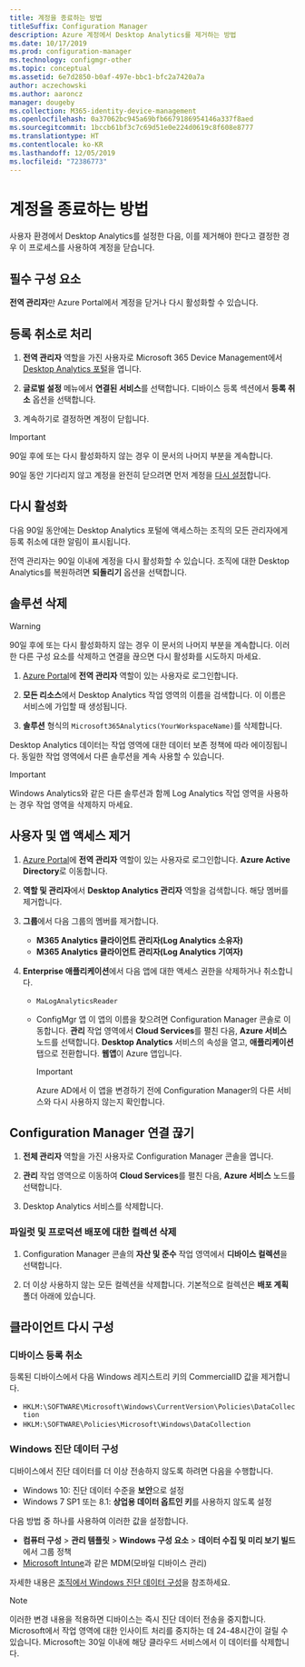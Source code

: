 ```yaml
---
title: 계정을 종료하는 방법
titleSuffix: Configuration Manager
description: Azure 계정에서 Desktop Analytics를 제거하는 방법
ms.date: 10/17/2019
ms.prod: configuration-manager
ms.technology: configmgr-other
ms.topic: conceptual
ms.assetid: 6e7d2850-b0af-497e-bbc1-bfc2a7420a7a
author: aczechowski
ms.author: aaroncz
manager: dougeby
ms.collection: M365-identity-device-management
ms.openlocfilehash: 0a37062bc945a69bfb6679186954146a337f8aed
ms.sourcegitcommit: 1bccb61bf3c7c69d51e0e224d0619c8f608e8777
ms.translationtype: HT
ms.contentlocale: ko-KR
ms.lasthandoff: 12/05/2019
ms.locfileid: "72386773"
---
```

# <a name="how-to-close-your-account"></a>계정을 종료하는 방법

사용자 환경에서 Desktop Analytics를 설정한 다음, 이를 제거해야 한다고 결정한 경우 이 프로세스를 사용하여 계정을 닫습니다.

## <a name="prerequisites"></a>필수 구성 요소

**전역 관리자**만 Azure Portal에서 계정을 닫거나 다시 활성화할 수 있습니다.

## <a name="process-to-offboard"></a>등록 취소로 처리

1. **전역 관리자** 역할을 가진 사용자로 Microsoft 365 Device Management에서 [Desktop Analytics 포털](https://aka.ms/desktopanalytics)을 엽니다.

1. **글로벌 설정** 메뉴에서 **연결된 서비스**를 선택합니다. 디바이스 등록 섹션에서 **등록 취소** 옵션을 선택합니다.

1. 계속하기로 결정하면 계정이 닫힙니다.

> [!Important]
> 90일 후에 또는 다시 활성화하지 않는 경우 이 문서의 나머지 부분을 계속합니다.
>
> 90일 동안 기다리지 않고 계정을 완전히 닫으려면 먼저 계정을 [다시 설정](/sccm/desktop-analytics/account-reset)합니다.

## <a name="reactivate"></a>다시 활성화

다음 90일 동안에는 Desktop Analytics 포털에 액세스하는 조직의 모든 관리자에게 등록 취소에 대한 알림이 표시됩니다.

전역 관리자는 90일 이내에 계정을 다시 활성화할 수 있습니다. 조직에 대한 Desktop Analytics를 복원하려면 **되돌리기** 옵션을 선택합니다.

## <a name="delete-the-solution"></a>솔루션 삭제

> [!Warning]
> 90일 후에 또는 다시 활성화하지 않는 경우 이 문서의 나머지 부분을 계속합니다. 이러한 다른 구성 요소를 삭제하고 연결을 끊으면 다시 활성화를 시도하지 마세요.

1. [Azure Portal](https://portal.azure.com)에 **전역 관리자** 역할이 있는 사용자로 로그인합니다.

1. **모든 리소스**에서 Desktop Analytics 작업 영역의 이름을 검색합니다. 이 이름은 서비스에 가입할 때 생성됩니다.

1. **솔루션** 형식의 `Microsoft365Analytics(YourWorkspaceName)`를 삭제합니다.

Desktop Analytics 데이터는 작업 영역에 대한 데이터 보존 정책에 따라 에이징됩니다. 동일한 작업 영역에서 다른 솔루션을 계속 사용할 수 있습니다.

> [!Important]  
> Windows Analytics와 같은 다른 솔루션과 함께 Log Analytics 작업 영역을 사용하는 경우 작업 영역을 삭제하지 마세요.

## <a name="remove-user-and-app-access"></a>사용자 및 앱 액세스 제거

1. [Azure Portal](https://portal.azure.com)에 **전역 관리자** 역할이 있는 사용자로 로그인합니다. **Azure Active Directory**로 이동합니다.

1. **역할 및 관리자**에서 **Desktop Analytics 관리자** 역할을 검색합니다. 해당 멤버를 제거합니다.

1. **그룹**에서 다음 그룹의 멤버를 제거합니다.

    - **M365 Analytics 클라이언트 관리자(Log Analytics 소유자)**
    - **M365 Analytics 클라이언트 관리자(Log Analytics 기여자)**

1. **Enterprise 애플리케이션**에서 다음 앱에 대한 액세스 권한을 삭제하거나 취소합니다.

    - `MaLogAnalyticsReader`

    - ConfigMgr 앱 이 앱의 이름을 찾으려면 Configuration Manager 콘솔로 이동합니다. **관리** 작업 영역에서 **Cloud Services**를 펼친 다음, **Azure 서비스** 노드를 선택합니다. **Desktop Analytics** 서비스의 속성을 열고, **애플리케이션** 탭으로 전환합니다. **웹앱**이 Azure 앱입니다.

        > [!Important]  
        > Azure AD에서 이 앱을 변경하기 전에 Configuration Manager의 다른 서비스와 다시 사용하지 않는지 확인합니다.

## <a name="disconnect-configuration-manager"></a>Configuration Manager 연결 끊기

1. **전체 관리자** 역할을 가진 사용자로 Configuration Manager 콘솔을 엽니다.

1. **관리** 작업 영역으로 이동하여 **Cloud Services**를 펼친 다음, **Azure 서비스** 노드를 선택합니다.

1. Desktop Analytics 서비스를 삭제합니다.

### <a name="delete-collections-for-the-pilot-and-production-deployments"></a>파일럿 및 프로덕션 배포에 대한 컬렉션 삭제

1. Configuration Manager 콘솔의 **자산 및 준수** 작업 영역에서 **디바이스 컬렉션**을 선택합니다.

1. 더 이상 사용하지 않는 모든 컬렉션을 삭제합니다. 기본적으로 컬렉션은 **배포 계획** 폴더 아래에 있습니다.  

## <a name="reconfigure-clients"></a>클라이언트 다시 구성

### <a name="unenroll-devices"></a>디바이스 등록 취소

등록된 디바이스에서 다음 Windows 레지스트리 키의 CommercialID 값을 제거합니다.

- `HKLM:\SOFTWARE\Microsoft\Windows\CurrentVersion\Policies\DataCollection`
- `HKLM:\SOFTWARE\Policies\Microsoft\Windows\DataCollection`

### <a name="windows-diagnostic-data-configuration"></a>Windows 진단 데이터 구성

디바이스에서 진단 데이터를 더 이상 전송하지 않도록 하려면 다음을 수행합니다.

- Windows 10: 진단 데이터 수준을 **보안**으로 설정
- Windows 7 SP1 또는 8.1: **상업용 데이터 옵트인 키**를 사용하지 않도록 설정

다음 방법 중 하나를 사용하여 이러한 값을 설정합니다.

- **컴퓨터 구성** > **관리 템플릿** > **Windows 구성 요소** > **데이터 수집 및 미리 보기 빌드**에서 그룹 정책
- [Microsoft Intune](https://docs.microsoft.com/intune/device-restrictions-windows-10#reporting-and-telemetry)과 같은 MDM(모바일 디바이스 관리)

자세한 내용은 [조직에서 Windows 진단 데이터 구성](https://docs.microsoft.com/windows/privacy/configure-windows-diagnostic-data-in-your-organization)을 참조하세요.

> [!NOTE]  
> 이러한 변경 내용을 적용하면 디바이스는 즉시 진단 데이터 전송을 중지합니다. Microsoft에서 작업 영역에 대한 인사이트 처리를 중지하는 데 24-48시간이 걸릴 수 있습니다. Microsoft는 30일 이내에 해당 클라우드 서비스에서 이 데이터를 삭제합니다.
